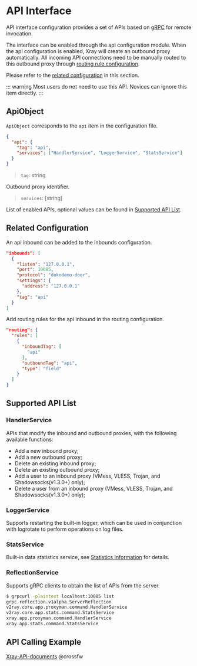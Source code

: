 # API Interface

API interface configuration provides a set of APIs based on [gRPC](https://grpc.io/) for remote invocation.

The interface can be enabled through the api configuration module. When the api configuration is enabled, Xray will create an outbound proxy automatically. All incoming API connections need to be manually routed to this outbound proxy through [routing rule configuration](./routing.md).

Please refer to the [related configuration](#related-configuration) in this section.

::: warning
Most users do not need to use this API. Novices can ignore this item directly.
:::

## ApiObject

`ApiObject` corresponds to the `api` item in the configuration file.

```json
{
  "api": {
    "tag": "api",
    "services": ["HandlerService", "LoggerService", "StatsService"]
  }
}
```

> `tag`: string

Outbound proxy identifier.

> `services`: [string]

List of enabled APIs, optional values can be found in [Supported API List](#supported-api-list).

## Related Configuration

An api inbound can be added to the inbounds configuration.

```json
"inbounds": [
  {
    "listen": "127.0.0.1",
    "port": 10085,
    "protocol": "dokodemo-door",
    "settings": {
      "address": "127.0.0.1"
    },
    "tag": "api"
  }
]
```

Add routing rules for the api inbound in the routing configuration.

```json
"routing": {
  "rules": [
    {
      "inboundTag": [
        "api"
      ],
      "outboundTag": "api",
      "type": "field"
    }
  ]
}
```

## Supported API List

### HandlerService

APIs that modify the inbound and outbound proxies, with the following available functions:

- Add a new inbound proxy;
- Add a new outbound proxy;
- Delete an existing inbound proxy;
- Delete an existing outbound proxy;
- Add a user to an inbound proxy (VMess, VLESS, Trojan, and Shadowsocks(v1.3.0+) only);
- Delete a user from an inbound proxy (VMess, VLESS, Trojan, and Shadowsocks(v1.3.0+) only);

### LoggerService

Supports restarting the built-in logger, which can be used in conjunction with logrotate to perform operations on log files.

### StatsService

Built-in data statistics service, see [Statistics Information](./stats.md) for details.

### ReflectionService

Supports gRPC clients to obtain the list of APIs from the server.

```bash
$ grpcurl -plaintext localhost:10085 list
grpc.reflection.v1alpha.ServerReflection
v2ray.core.app.proxyman.command.HandlerService
v2ray.core.app.stats.command.StatsService
xray.app.proxyman.command.HandlerService
xray.app.stats.command.StatsService
```

## API Calling Example

[Xray-API-documents](https://github.com/XTLS/Xray-API-documents) @crossfw
